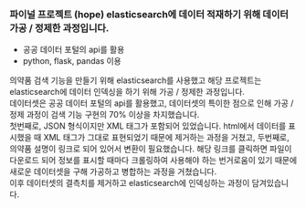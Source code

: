### 파이널 프로젝트 (hope) elasticsearch에 데이터 적재하기 위해 데이터 가공 / 정제한 과정입니다.
- 공공 데이터 포털의 api를 활용
- python, flask, pandas 이용

의약품 검색 기능을 만들기 위해 elasticsearch를 사용했고 해당 프로젝트는 elasticsearch에 데이터 인덱싱을 하기 위해 가공 / 정제한 과정입니다.
<br />
데이터셋은 공공 데이터 포털의 api를 활용했고, 데이터셋의 특이한 점으로 인해 가공 / 정제 과정이 검색 기능 구현의 70% 이상을 차지했습니다.
<br />
첫번째로, JSON 형식이지만 XML 태그가 포함되어 있었습니다. html에서 데이터를 표시했을 때 XML 태그가 그대로 표현되었기 때문에 제거하는 과정을 거쳤고,
두번째로, 의약품 설명이 링크로 되어 있어서 변환이 필요했습니다. 해당 링크를 클릭하면 파일이 다운로드 되어 정보를 표시할 때마다 크롤링하여 사용해야 하는 번거로움이 있기 때문에 새로운 데이터셋을 구해 가공하고 병합하는 과정을 거쳤습니다.
<br />
이후 데이터셋의 결측치를 제거하고 elasticsearch에 인덱싱하는 과정이 담겨있습니다.

